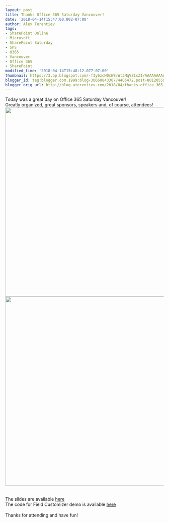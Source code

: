 ```yaml
---
layout: post
title: Thanks Office 365 Saturday Vancouver!
date: '2018-04-14T15:47:00.002-07:00'
author: Alex Terentiev
tags:
- SharePoint Online
- Microsoft
- SharePoint Saturday
- SPS
- O365
- Vancouver
- Office 365
- SharePoint
modified_time: '2018-04-14T15:48:12.077-07:00'
thumbnail: https://3.bp.blogspot.com/-fIy6zcH0cW8/WtJMqVZ1sZI/AAAAAAAAAw4/QSrcNe2muu8FHF2uGgkEFFX_pJjxt66YACLcBGAs/s72-c/vancouver.jpg
blogger_id: tag:blogger.com,1999:blog-3066084330774405472.post-8012055944880420263
blogger_orig_url: http://blog.aterentiev.com/2018/04/thanks-office-365-vancouver.html
---
```


Today was a great day on Office 365 Saturday Vancouver!<br />Greatly organized, great sponsors, speakers and, of course, attendees!<br /><a href="https://3.bp.blogspot.com/-fIy6zcH0cW8/WtJMqVZ1sZI/AAAAAAAAAw4/QSrcNe2muu8FHF2uGgkEFFX_pJjxt66YACLcBGAs/s1600/vancouver.jpg" imageanchor="1" ><img border="0" src="https://3.bp.blogspot.com/-fIy6zcH0cW8/WtJMqVZ1sZI/AAAAAAAAAw4/QSrcNe2muu8FHF2uGgkEFFX_pJjxt66YACLcBGAs/s400/vancouver.jpg" width="600" data-original-width="960" data-original-height="393" /></a><br /><a href="https://4.bp.blogspot.com/-xH4RjAcHRe4/WtJ9qhZnAAI/AAAAAAAAAxY/SjAcy0DHlp03GJNKcF6lNUqDPkEWfwIrgCLcBGAs/s1600/SPSVancouver.jpg" imageanchor="1" ><img border="0" src="https://4.bp.blogspot.com/-xH4RjAcHRe4/WtJ9qhZnAAI/AAAAAAAAAxY/SjAcy0DHlp03GJNKcF6lNUqDPkEWfwIrgCLcBGAs/s1600/SPSVancouver.jpg" width="600" data-original-width="1440" data-original-height="1080" /></a><br /><br /><br />The slides are available <a href="https://goo.gl/jgCVvc" target="_blank">here</a><br />The code for Field Customizer demo is available <a href="https://github.com/AJIXuMuK/SPFx/tree/master/icon-field-customizer" target="_blank">here</a><br /><br />Thanks for attending and have fun!  